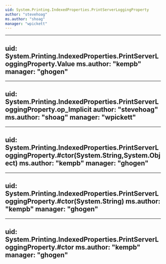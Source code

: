 ```yaml
---
uid: System.Printing.IndexedProperties.PrintServerLoggingProperty
author: "stevehoag"
ms.author: "shoag"
manager: "wpickett"
---
```


---
uid: System.Printing.IndexedProperties.PrintServerLoggingProperty.Value
ms.author: "kempb"
manager: "ghogen"
---

---
uid: System.Printing.IndexedProperties.PrintServerLoggingProperty.op_Implicit
author: "stevehoag"
ms.author: "shoag"
manager: "wpickett"
---

---
uid: System.Printing.IndexedProperties.PrintServerLoggingProperty.#ctor(System.String,System.Object)
ms.author: "kempb"
manager: "ghogen"
---

---
uid: System.Printing.IndexedProperties.PrintServerLoggingProperty.#ctor(System.String)
ms.author: "kempb"
manager: "ghogen"
---

---
uid: System.Printing.IndexedProperties.PrintServerLoggingProperty.#ctor
ms.author: "kempb"
manager: "ghogen"
---
